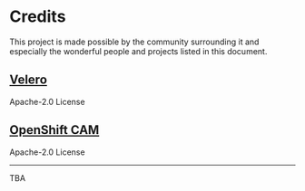 # Credits

This project is made possible by the community surrounding it and especially the wonderful people and projects listed in this document.

## [Velero](https://github.com/vmware-tanzu/velero/)

Apache-2.0 License

## [OpenShift CAM](https://github.com/konveyor/mig-operator)

Apache-2.0 License

---

TBA